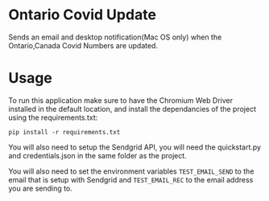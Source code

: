# Ontario Covid Update
Sends an email and desktop notification(Mac OS only) when the Ontario,Canada Covid Numbers are updated.

# Usage
To run this application make sure to have the Chromium Web Driver installed in the default location, and install the dependancies of the project using the requirements.txt:

```
pip install -r requirements.txt
```
You will also need to setup the Sendgrid API, you will need the quickstart.py and credentials.json in the same folder as the project.

You will also need to set the environment variables ```TEST_EMAIL_SEND``` to the email that is setup with Sendgrid and ```TEST_EMAIL_REC``` to the email address you are sending to.

